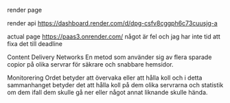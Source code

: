 render page


render api
https://dashboard.render.com/d/dpg-csfv8cggph6c73cuusjg-a

actual page
https://paas3.onrender.com/
något är fel och jag har inte tid att fixa det till deadline


Content Delivery Networks
En metod som använder sig av flera sparade copior på olika servrar för säkrare och snabbare hemsidor.

Monitorering
Ordet betyder att övervaka eller att hålla koll och i detta sammanhanget betyder det att hålla koll på dem olika servrarna och statistik om dem ifall dem skulle gå ner eller något annat liknande skulle hända.
